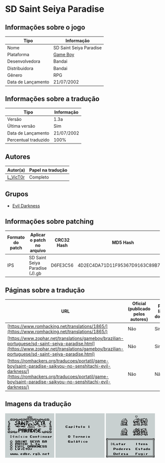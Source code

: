 # SD Saint Seiya Paradise

## Informações sobre o jogo

| Tipo | Informação |
| ----------- | ----------- |
| Nome | SD Saint Seiya Paradise |
| Plataforma | [Game Boy](../) |
| Desenvolvedora | Bandai |
| Distribuidora | Bandai |
| Gênero | RPG |
| Data de Lançamento | 21/07/2002 |

## Informações sobre a tradução

| Tipo | Informação |
| ----------- | ----------- |
| Versão | 1\.3a |
| Última versão | Sim |
| Data de Lançamento | 21/07/2002 |
| Percentual traduzido | 100% |

## Autores

| Autor(a) | Papel na tradução |
| ----------- | ----------- |
| [L\_VicT0r](../../../autores/l_vict0r/) | Completo |

## Grupos

* [Evil Darkness](../../../grupos/evil-darkness/)

## Informações sobre patching

| Formato do patch | Aplicar o patch no arquivo | CRC32 Hash | MD5 Hash |
| ----------- | ----------- | ----------- | ----------- |
| IPS | SD Saint Seiya Paradise \(J\)\.gb | D6FE3C56 | 4D2EC4DA71D11F95367D9163C89B70F9 |

## Páginas sobre a tradução

| URL | Oficial (publicado pelos autores) | Possuí link de download |
| ----------- | ----------- | ----------- |
| [https://www.romhacking.net/translations/1865/](https://www.romhacking.net/translations/1865/) | Não | Sim |
| [https://www.zophar.net/translations/gameboy/brazilian-portuguese/sd-saint-seiya-paradise.html](https://www.zophar.net/translations/gameboy/brazilian-portuguese/sd-saint-seiya-paradise.html) | Não | Sim |
| [https://romhackers.org/traducoes/portatil/game-boy/saint-paradise-saikyou-no-senshitachi-evil-darkness/](https://romhackers.org/traducoes/portatil/game-boy/saint-paradise-saikyou-no-senshitachi-evil-darkness/) | Não | Não |

## Imagens da tradução

![Imagem de exemplo da tradução 1](1.png)
![Imagem de exemplo da tradução 2](2.png)
![Imagem de exemplo da tradução 3](3.png)